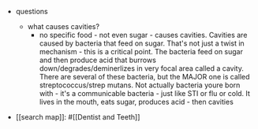 
  * questions
    * what causes cavities?
      * no specific food - not even sugar - causes cavities. Cavities are caused by bacteria that feed on sugar. That's not just a twist in mechanism - this is a critical point. The bacteria feed on sugar and then produce acid that burrows down/degrades/deminerlizes in very focal area called a cavity. There are several of these bacteria, but the MAJOR one is called streptococcus/strep mutans. Not actually bacteria youre born with - it's a communicable bacteria - just like STI or flu or cold. It lives in the mouth, eats sugar, produces acid - then cavities

  * [[search map]]: #[[Dentist and Teeth]]